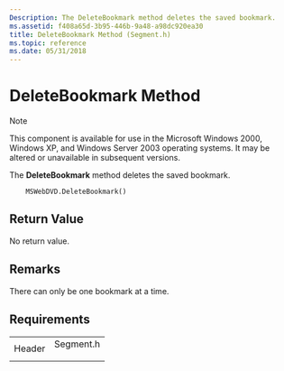 ```yaml
---
Description: The DeleteBookmark method deletes the saved bookmark.
ms.assetid: f408a65d-3b95-446b-9a48-a98dc920ea30
title: DeleteBookmark Method (Segment.h)
ms.topic: reference
ms.date: 05/31/2018
---
```


# DeleteBookmark Method

> [!Note]  
> This component is available for use in the Microsoft Windows 2000, Windows XP, and Windows Server 2003 operating systems. It may be altered or unavailable in subsequent versions.

 

The **DeleteBookmark** method deletes the saved bookmark.

``` syntax
    MSWebDVD.DeleteBookmark()
```

## Return Value

No return value.

## Remarks

There can only be one bookmark at a time.

## Requirements



|                   |                                                                                      |
|-------------------|--------------------------------------------------------------------------------------|
| Header<br/> | <dl> <dt>Segment.h</dt> </dl> |



 

 




